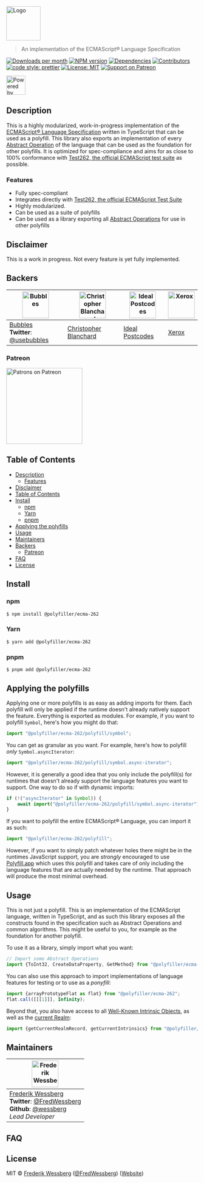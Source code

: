 <!-- SHADOW_SECTION_LOGO_START -->

<div><img alt="Logo" src="https://raw.githubusercontent.com/polyfiller-org/polyfiller/master/packages/library/ecma/ecma-262/documentation/asset/logo.png" height="90"   /></div>

<!-- SHADOW_SECTION_LOGO_END -->

<!-- SHADOW_SECTION_DESCRIPTION_SHORT_START -->

> An implementation of the ECMAScript® Language Specification

<!-- SHADOW_SECTION_DESCRIPTION_SHORT_END -->

<!-- SHADOW_SECTION_BADGES_START -->

<a href="https://npmcharts.com/compare/%40polyfiller%2Fecma-262?minimal=true"><img alt="Downloads per month" src="https://img.shields.io/npm/dm/%40polyfiller%2Fecma-262.svg"    /></a>
<a href="https://www.npmjs.com/package/%40polyfiller%2Fecma-262"><img alt="NPM version" src="https://badge.fury.io/js/%40polyfiller%2Fecma-262.svg"    /></a>
<a href="https://david-dm.org/polyfiller-org/library"><img alt="Dependencies" src="https://img.shields.io/david/polyfiller-org%2Flibrary.svg"    /></a>
<a href="https://github.com/polyfiller-org/library/graphs/contributors"><img alt="Contributors" src="https://img.shields.io/github/contributors/polyfiller-org%2Flibrary.svg"    /></a>
<a href="https://github.com/prettier/prettier"><img alt="code style: prettier" src="https://img.shields.io/badge/code_style-prettier-ff69b4.svg"    /></a>
<a href="https://opensource.org/licenses/MIT"><img alt="License: MIT" src="https://img.shields.io/badge/License-MIT-yellow.svg"    /></a>
<a href="https://www.patreon.com/bePatron?u=11315442"><img alt="Support on Patreon" src="https://img.shields.io/badge/patreon-donate-green.svg"    /></a>

<!-- SHADOW_SECTION_BADGES_END -->

<div><img alt="Powered by Polyfiller" src="https://raw.githubusercontent.com/polyfiller-org/polyfiller/master/documentation/asset/logo-color-powered-by.png" height="50"   /></div>

<!-- SHADOW_SECTION_DESCRIPTION_LONG_START -->

## Description

<!-- SHADOW_SECTION_DESCRIPTION_LONG_END -->

This is a highly modularized, work-in-progress implementation of the [ECMAScript® Language Specification](https://tc39.github.io/ecma262/) written in TypeScript that can be used as a polyfill.
This library also exports an implementation of every [Abstract Operation](https://tc39.es/ecma262/#sec-abstract-operations) of the language that can be used as the foundation for other polyfills.
It is optimized for spec-compliance and aims for as close to 100% conformance with [Test262, the official ECMAScript test suite](https://github.com/tc39/test262) as possible.

<!-- SHADOW_SECTION_FEATURES_START -->

### Features

<!-- SHADOW_SECTION_FEATURES_END -->

- Fully spec-compliant
- Integrates directly with [Test262, the official ECMAScript Test Suite](https://github.com/tc39/test262)
- Highly modularized.
- Can be used as a suite of polyfills
- Can be used as a library exporting all [Abstract Operations](https://tc39.es/ecma262/#sec-abstract-operations) for use in other polyfills

<!-- SHADOW_SECTION_FEATURE_IMAGE_START -->

<!-- SHADOW_SECTION_FEATURE_IMAGE_END -->

## Disclaimer

This is a work in progress. Not every feature is yet fully implemented.

<!-- SHADOW_SECTION_BACKERS_START -->

## Backers

| <a href="https://usebubbles.com"><img alt="Bubbles" src="https://uploads-ssl.webflow.com/5d682047c28b217055606673/5e5360be16879c1d0dca6514_icon-thin-128x128%402x.png" height="70"   /></a> | <a href="https://github.com/cblanc"><img alt="Christopher Blanchard" src="https://avatars0.githubusercontent.com/u/2160685?s=400&v=4" height="70"   /></a> | <a href="https://github.com/ideal-postcodes"><img alt="Ideal Postcodes" src="https://avatars.githubusercontent.com/u/4996310?s=200&v=4" height="70"   /></a> | <a href="https://www.xerox.com"><img alt="Xerox" src="https://avatars.githubusercontent.com/u/9158512?s=200&v=4" height="70"   /></a> |
| ------------------------------------------------------------------------------------------------------------------------------------------------------------------------------------------- | ---------------------------------------------------------------------------------------------------------------------------------------------------------- | ------------------------------------------------------------------------------------------------------------------------------------------------------------ | ------------------------------------------------------------------------------------------------------------------------------------- |
| [Bubbles](https://usebubbles.com)<br><strong>Twitter</strong>: [@usebubbles](https://twitter.com/usebubbles)                                                                                | [Christopher Blanchard](https://github.com/cblanc)                                                                                                         | [Ideal Postcodes](https://github.com/ideal-postcodes)                                                                                                        | [Xerox](https://www.xerox.com)                                                                                                        |

### Patreon

<a href="https://www.patreon.com/bePatron?u=11315442"><img alt="Patrons on Patreon" src="https://img.shields.io/endpoint.svg?url=https%3A%2F%2Fshieldsio-patreon.vercel.app%2Fapi%3Fusername%3Dwessberg%26type%3Dpatrons"  width="200"  /></a>

<!-- SHADOW_SECTION_BACKERS_END -->

<!-- SHADOW_SECTION_TOC_START -->

## Table of Contents

- [Description](#description)
  - [Features](#features)
- [Disclaimer](#disclaimer)
- [Table of Contents](#table-of-contents)
- [Install](#install)
  - [npm](#npm)
  - [Yarn](#yarn)
  - [pnpm](#pnpm)
- [Applying the polyfills](#applying-the-polyfills)
- [Usage](#usage)
- [Maintainers](#maintainers)
- [Backers](#backers)
  - [Patreon](#patreon)
- [FAQ](#faq)
- [License](#license)

<!-- SHADOW_SECTION_TOC_END -->

<!-- SHADOW_SECTION_INSTALL_START -->

## Install

### npm

```
$ npm install @polyfiller/ecma-262
```

### Yarn

```
$ yarn add @polyfiller/ecma-262
```

### pnpm

```
$ pnpm add @polyfiller/ecma-262
```

<!-- SHADOW_SECTION_INSTALL_END -->

## Applying the polyfills

Applying one or more polyfills is as easy as adding imports for them.
Each polyfill will only be applied if the runtime doesn't already natively support the feature.
Everything is exported as modules. For example, if you want to polyfill `Symbol`, here's how you might do that:

```typescript
import "@polyfiller/ecma-262/polyfill/symbol";
```

You can get as granular as you want. For example, here's how to polyfill _only_ `Symbol.asyncIterator`:

```typescript
import "@polyfiller/ecma-262/polyfill/symbol.async-iterator";
```

However, it is generally a good idea that you only include the polyfill(s) for runtimes that doesn't already support the language features you want to support.
One way to do so if with dynamic imports:

```typescript
if (!("asyncIterator" in Symbol)) {
	await import("@polyfiller/ecma-262/polyfill/symbol.async-iterator");
}
```

If you want to polyfill the entire ECMAScript® Language, you can import it as such:

```typescript
import "@polyfiller/ecma-262/polyfill";
```

However, if you want to simply patch whatever holes there might be in the runtimes JavaScript support, you are _strongly_ encouraged to use [Polyfill.app](https://github.com/wessberg/Polyfiller) which uses this polyfill and takes care of only including the language features that are actually needed by the runtime.
That approach will produce the most minimal overhead.

<!-- SHADOW_SECTION_USAGE_START -->

## Usage

<!-- SHADOW_SECTION_USAGE_END -->

This is not just a polyfill. This is an implementation of the ECMAScript language, written in TypeScript, and as such this library exposes all the constructs
found in the specification such as Abstract Operations and common algorithms. This might be useful to you, for example as the foundation for another polyfill.

To use it as a library, simply import what you want:

```typescript
// Import some Abstract Operations
import {ToInt32, CreateDataProperty, GetMethod} from "@polyfiller/ecma-262";
```

You can also use this approach to import implementations of language features for testing or to use as a _ponyfill_:

```typescript
import {arrayPrototypeFlat as flat} from "@polyfiller/ecma-262";
flat.call([[[1]]], Infinity);
```

Beyond that, you also have access to all [Well-Known Intrinsic Objects](https://tc39.es/ecma262/#sec-well-known-intrinsic-objects), as
well as the [current Realm](https://tc39.es/ecma262/#realm):

```typescript
import {getCurrentRealmRecord, getCurrentIntrinsics} from "@polyfiller/ecma-262";
```

<!-- SHADOW_SECTION_MAINTAINERS_START -->

## Maintainers

| <a href="mailto:frederikwessberg@hotmail.com"><img alt="Frederik Wessberg" src="https://avatars2.githubusercontent.com/u/20454213?s=460&v=4" height="70"   /></a>                                                                |
| -------------------------------------------------------------------------------------------------------------------------------------------------------------------------------------------------------------------------------- |
| [Frederik Wessberg](mailto:frederikwessberg@hotmail.com)<br><strong>Twitter</strong>: [@FredWessberg](https://twitter.com/FredWessberg)<br><strong>Github</strong>: [@wessberg](https://github.com/wessberg)<br>_Lead Developer_ |

<!-- SHADOW_SECTION_MAINTAINERS_END -->

<!-- SHADOW_SECTION_FAQ_START -->

## FAQ

<!-- SHADOW_SECTION_FAQ_END -->

<!-- SHADOW_SECTION_LICENSE_START -->

## License

MIT © [Frederik Wessberg](mailto:frederikwessberg@hotmail.com) ([@FredWessberg](https://twitter.com/FredWessberg)) ([Website](https://github.com/wessberg))

<!-- SHADOW_SECTION_LICENSE_END -->

<!-- SHADOW_SECTION_CONTRIBUTING_START -->

<!-- SHADOW_SECTION_CONTRIBUTING_END -->
